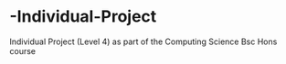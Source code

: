# -Individual-Project
Individual Project (Level 4) as part of the Computing Science Bsc Hons course 

